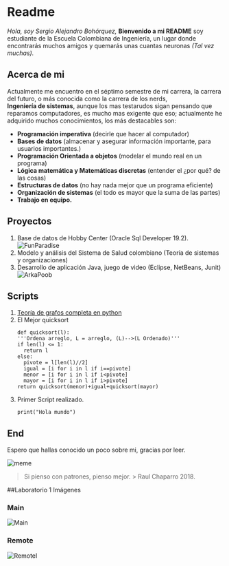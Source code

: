 ﻿# Readme
*Hola, soy Sergio Alejandro Bohórquez,* **Bienvenido a mi README**
soy estudiante de la Escuela Colombiana de Ingeniería, un lugar donde encontrarás muchos amigos y quemarás unas cuantas neuronas _(Tal vez muchas)._
## Acerca de mi
Actualmente me encuentro en el séptimo semestre de mi carrera, la carrera del futuro, o más conocida como la carrera de los nerds,    
**Ingeniería de sistemas**,  aunque los mas testarudos sigan pensando que reparamos computadores, es mucho mas exigente que eso; actualmente he adquirido muchos conocimientos, los más destacables son:

 - **Programación imperativa** (decirle que hacer al computador)
 - **Bases de datos** (almacenar y asegurar información importante, para usuarios importantes.)
 - **Programación Orientada a objetos** (modelar el mundo real en un programa)
 - **Lógica matemática y Matemáticas discretas** (entender el ¿por qué? de las cosas)
 - **Estructuras de datos** (no hay nada mejor que un programa eficiente)
 - **Organización de sistemas** (el todo es mayor que la suma de las partes)
 - **Trabajo en equipo.** 

## Proyectos
1. Base de datos de Hobby Center (Oracle Sql Developer 19.2).![FunParadise](https://i.ibb.co/ZHzNWFL/Sin-nombre.png)
3. Modelo y análisis del Sistema de Salud colombiano (Teoría de sistemas y organizaciones)
4. Desarrollo de aplicación Java, juego de video (Eclipse, NetBeans, Junit)![ArkaPoob](https://i.ibb.co/jGCz9R4/logo.png)
##  Scripts
1) [Teoría de grafos completa en python](https://drive.google.com/file/d/15Q2i3p1a0sL_wyMfkEgYiHICqK9E7toe/view?usp=sharing)
2) El Mejor quicksort
      ``` [Python]
	def quicksort(l):  
	'''Ordena arreglo, L = arreglo, (L)-->(L Ordenado)'''  
	if len(l) <= 1:  
		return l  
	else:  
		pivote = l[len(l)//2]  
		igual = [i for i in l if i==pivote]  
		menor = [i for i in l if i<pivote]  
		mayor = [i for i in l if i>pivote]  
	return quicksort(menor)+igual+quicksort(mayor)
   ```
3) Primer Script realizado.
	```[Python]
	print("Hola mundo")
	```
## End
Espero que hallas conocido un poco sobre mi, gracias por leer.

![meme](https://pics.me.me/developer-stackoverflow-fb-stackoverflow-for-developers-37254058.png)

> Si pienso con patrones, pienso mejor.
	> 	Raul Chaparro 2018.


##Laboratorio 1 Imágenes

### Main

![Main](https://i.ibb.co/9qW467n/imagen1.png)

### Remote
![RemoteI](https://i.ibb.co/BTxPXrM/imagen2.png)








